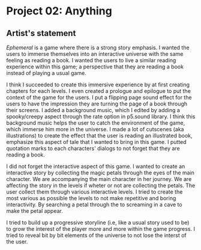 # **Project 02: Anything**

## **Artist's statement**

_Ephemeral_ is a game where there is a strong story emphasis. I wanted the users to immerse themselves into an interactive
universe with the same feeling as reading a book. I wanted the users to live a similar reading experience within this game; a perspective that they are reading a book instead of playing a usual game.

I think I succeeded to create this immersive experience by at first creating chapters for each levels. I even created
a prologue and epilogue to put the context of the game for the users. I put a flipping page sound effect for the users
to have the impression they are turning the page of a book through their screens. I added a background music, which I edited by adding a spooky/creepy aspect through the rate option in p5.sound library. I think this background music helps the user to catch the environment of the game, which immerse him more in the universe. I made a lot of cutscenes (aka illustrations) to create the effect that the user is reading an illustrated book, emphasize this aspect of tale that I
wanted to bring in this game. I putted quotation marks to each characters' dialogs to not forget that they are reading a book.

I did not forget the interactive aspect of this game. I wanted to create an interactive story by collecting the magic petals
through the eyes of the main character. We are accompanying the main character in her journey. We are affecting the story in the levels if wheter or not are collecting the petals. The user collect them through various interactive levels. I tried to create the most various as possible the levels to not make repetitive and boring interactivity. By searching a petal through the to screaming in a cave to make the petal appear.

I tried to build up a progressive storyline (i.e, like a usual story used to be) to grow the interest of the player more and more within the game progress. I tried to reveal bit by bit elements of the universe to not lose the interst of the user.
